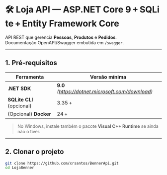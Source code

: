 # 🛠️ Loja API — ASP.NET Core 9 + SQLite + Entity Framework Core

API REST que gerencia **Pessoas**, **Produtos** e **Pedidos**.  
Documentação OpenAPI/Swagger embutida em `/swagger`.

---

## 1. Pré‑requisitos

| Ferramenta | Versão mínima |
|------------|---------------|
| **.NET SDK** | **9.0** *(https://dotnet.microsoft.com/download)* |
| **SQLite CLI** (opcional) | 3.35 + |
| (Opcional) **Docker** | 24 + |

> No Windows, instale também o pacote **Visual C++ Runtime** se ainda não o tiver.

---

## 2. Clonar o projeto

```bash
git clone https://github.com/xrsantos/BennerApi.git
cd LojaBenner